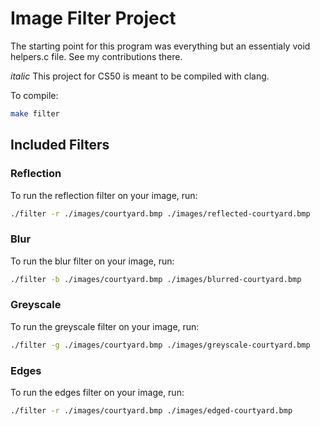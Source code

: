 # Image Filter Project

The starting point for this program was everything but an essentialy void helpers.c file. See my contributions there.

*italic* This project for CS50 is meant to be compiled with clang.

To compile:

```bash
make filter
```

## Included Filters

### Reflection

To run the reflection filter on your image, run:

```bash
./filter -r ./images/courtyard.bmp ./images/reflected-courtyard.bmp
```

### Blur

To run the blur filter on your image, run:

```bash
./filter -b ./images/courtyard.bmp ./images/blurred-courtyard.bmp
```

### Greyscale

To run the greyscale filter on your image, run:

```bash
./filter -g ./images/courtyard.bmp ./images/greyscale-courtyard.bmp
```

### Edges

To run the edges filter on your image, run:

```bash
./filter -r ./images/courtyard.bmp ./images/edged-courtyard.bmp
```